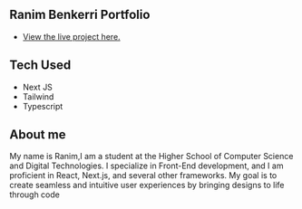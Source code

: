## Ranim Benkerri Portfolio

- [View the live project here.](https://ranim-portfolio-uq9x.vercel.app)

## Tech Used

- Next JS
- Tailwind
- Typescript

## About me
My name is Ranim,I am a student at the Higher School of Computer Science and Digital Technologies. I specialize in Front-End development, and I am proficient in React, Next.js, and several other frameworks. My goal is to create seamless and intuitive user experiences by bringing designs to life through code
